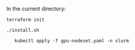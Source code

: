 In the current directory: 

```terraform init```

```./install.sh```
```kubectl delete nodeset slurm-compute-debug -n slurm
   kubectl apply -f gpu-nodeset.yaml -n slurm
```


